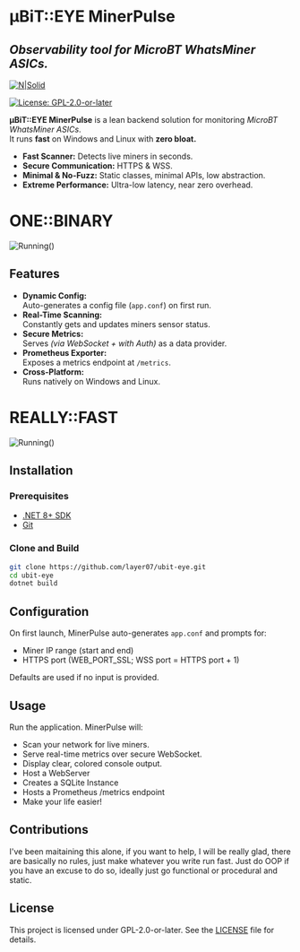 
 # μBiT::EYE MinerPulse
 ## _Observability tool for MicroBT WhatsMiner ASICs._
 [![N|Solid](https://i.imgur.com/EyqeszJ.png)](https://kernelriot.com)
 
 [![License: GPL-2.0-or-later](https://img.shields.io/badge/GPL2.0+-License-red)](https://github.com/layer07/ubit-eye/blob/main/LICENSE)
 
 **μBiT::EYE MinerPulse** is a lean backend solution for monitoring *MicroBT WhatsMiner ASICs*.  
 It runs **fast** on Windows and Linux with **zero bloat.**
 
 - **Fast Scanner:** Detects live miners in seconds.
 - **Secure Communication:** HTTPS & WSS.
 - **Minimal & No-Fuzz:** Static classes, minimal APIs, low abstraction.
 - **Extreme Performance:** Ultra-low latency, near zero overhead.

# ONE::BINARY

 ![Running](https://kernelriot.com/ext/MinerPulseRun.gif)()
 


 ## Features
 
- **Dynamic Config:**  
  Auto-generates a config file (`app.conf`) on first run.
- **Real-Time Scanning:**  
  Constantly gets and updates miners sensor status.
- **Secure Metrics:**  
  Serves *(via WebSocket + with Auth)* as a data provider.
- **Prometheus Exporter:**  
  Exposes a metrics endpoint at `/metrics`.
- **Cross-Platform:**  
  Runs natively on Windows and Linux.
 
 # REALLY::FAST
 ![Running](https://kernelriot.com/ext/Debug2.gif)()

 ## Installation
 
 ### Prerequisites
 
 - [.NET 8+ SDK](https://dotnet.microsoft.com/download)
 - [Git](https://git-scm.com/)
 
 ### Clone and Build
 
 ```bash
 git clone https://github.com/layer07/ubit-eye.git
 cd ubit-eye
 dotnet build
 ```
 
 ## Configuration
 
 On first launch, MinerPulse auto-generates `app.conf` and prompts for:
 - Miner IP range (start and end)
 - HTTPS port (WEB_PORT_SSL; WSS port = HTTPS port + 1)
 
 Defaults are used if no input is provided.
 
 ## Usage
 
 Run the application. MinerPulse will:
 - Scan your network for live miners.
 - Serve real-time metrics over secure WebSocket.
 - Display clear, colored console output.
 - Host a WebServer
 - Creates a SQLite Instance
 - Hosts a Prometheus /metrics endpoint
 - Make your life easier!

## Contributions

I've been maitaining this alone, if you want to help, I will be really glad, there are basically no rules, just make whatever you write run fast. Just do OOP if you have an excuse to do so, ideally just go functional or procedural and static.
 
 ## License
 
 This project is licensed under GPL-2.0-or-later. See the [LICENSE](LICENSE) file for details.